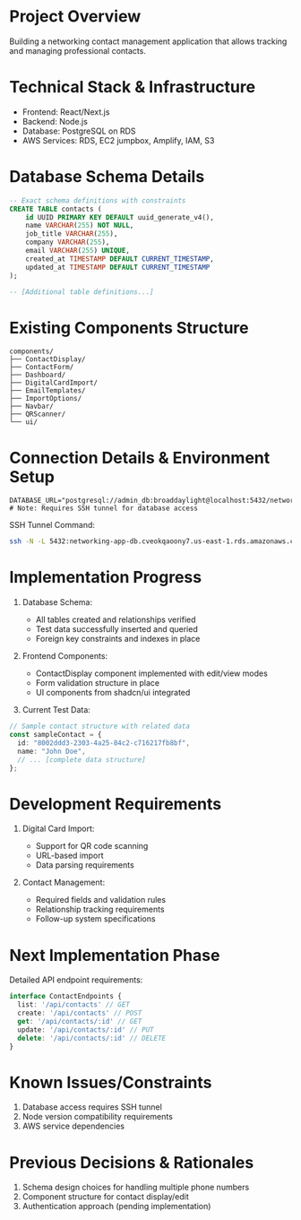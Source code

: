 # Project Overview
Building a networking contact management application that allows tracking and managing professional contacts.

# Technical Stack & Infrastructure
- Frontend: React/Next.js
- Backend: Node.js
- Database: PostgreSQL on RDS
- AWS Services: RDS, EC2 jumpbox, Amplify, IAM, S3

# Database Schema Details
```sql
-- Exact schema definitions with constraints
CREATE TABLE contacts (
    id UUID PRIMARY KEY DEFAULT uuid_generate_v4(),
    name VARCHAR(255) NOT NULL,
    job_title VARCHAR(255),
    company VARCHAR(255),
    email VARCHAR(255) UNIQUE,
    created_at TIMESTAMP DEFAULT CURRENT_TIMESTAMP,
    updated_at TIMESTAMP DEFAULT CURRENT_TIMESTAMP
);

-- [Additional table definitions...]
```

# Existing Components Structure
```
components/
├── ContactDisplay/
├── ContactForm/
├── Dashboard/
├── DigitalCardImport/
├── EmailTemplates/
├── ImportOptions/
├── Navbar/
├── QRScanner/
└── ui/
```

# Connection Details & Environment Setup
```env
DATABASE_URL="postgresql://admin_db:broaddaylight@localhost:5432/networking_app"
# Note: Requires SSH tunnel for database access
```

SSH Tunnel Command:
```bash
ssh -N -L 5432:networking-app-db.cveokqaoony7.us-east-1.rds.amazonaws.com:5432 -i ~/.ssh/BastionHost2Proper.pem ec2-user@54.158.106.82
```

# Implementation Progress
1. Database Schema:
   - All tables created and relationships verified
   - Test data successfully inserted and queried
   - Foreign key constraints and indexes in place

2. Frontend Components:
   - ContactDisplay component implemented with edit/view modes
   - Form validation structure in place
   - UI components from shadcn/ui integrated

3. Current Test Data:
```typescript
// Sample contact structure with related data
const sampleContact = {
  id: "8002ddd3-2303-4a25-84c2-c716217fb8bf",
  name: "John Doe",
  // ... [complete data structure]
};
```

# Development Requirements
1. Digital Card Import:
   - Support for QR code scanning
   - URL-based import
   - Data parsing requirements

2. Contact Management:
   - Required fields and validation rules
   - Relationship tracking requirements
   - Follow-up system specifications

# Next Implementation Phase
Detailed API endpoint requirements:
```typescript
interface ContactEndpoints {
  list: '/api/contacts' // GET
  create: '/api/contacts' // POST
  get: '/api/contacts/:id' // GET
  update: '/api/contacts/:id' // PUT
  delete: '/api/contacts/:id' // DELETE
}
```

# Known Issues/Constraints
1. Database access requires SSH tunnel
2. Node version compatibility requirements
3. AWS service dependencies

# Previous Decisions & Rationales
1. Schema design choices for handling multiple phone numbers
2. Component structure for contact display/edit
3. Authentication approach (pending implementation)